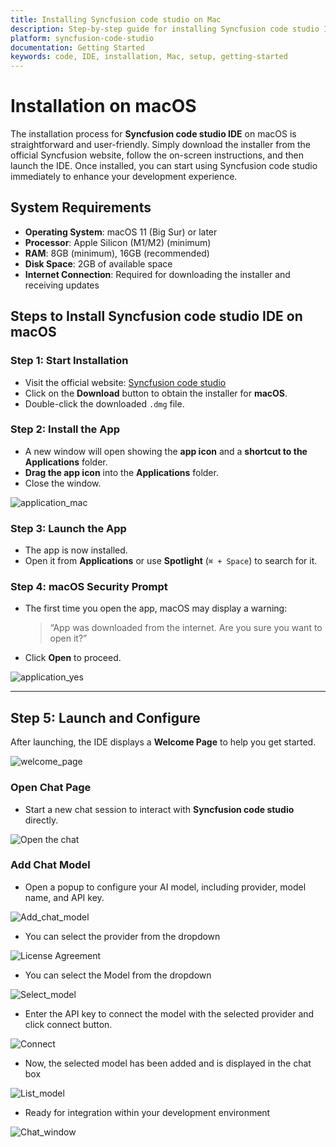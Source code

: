 ```yaml
---
title: Installing Syncfusion code studio on Mac
description: Step-by-step guide for installing Syncfusion code studio IDE on Mac operating system.
platform: syncfusion-code-studio
documentation: Getting Started
keywords: code, IDE, installation, Mac, setup, getting-started
---
```


# Installation on macOS

The installation process for **Syncfusion code studio IDE** on macOS is straightforward and user-friendly. Simply download the installer from the official Syncfusion website, follow the on-screen instructions, and then launch the IDE. Once installed, you can start using Syncfusion code studio immediately to enhance your development experience.

## System Requirements

- **Operating System**: macOS 11 (Big Sur) or later
- **Processor**: Apple Silicon (M1/M2) (minimum)
- **RAM**: 8GB (minimum), 16GB (recommended)
- **Disk Space**: 2GB of available space
- **Internet Connection**: Required for downloading the installer and receiving updates


##  Steps to Install Syncfusion code studio IDE on macOS

###  Step 1: Start Installation

- Visit the official website: [Syncfusion code studio](https://syncfusioncody.com)
- Click on the **Download** button to obtain the installer for **macOS**.
- Double-click the downloaded `.dmg` file.

###  Step 2: Install the App

- A new window will open showing the **app icon** and a **shortcut to the Applications** folder.
- **Drag the app icon** into the **Applications** folder.
- Close the window.

<img src="./getting_started_image/application_mac.png" alt="application_mac"  />

###  Step 3: Launch the App

- The app is now installed.
- Open it from **Applications** or use **Spotlight** (`⌘ + Space`) to search for it.

###  Step 4: macOS Security Prompt

- The first time you open the app, macOS may display a warning:
  > “App was downloaded from the internet. Are you sure you want to open it?”
- Click **Open** to proceed.


<img src="./getting_started_image/application_yes.png" alt="application_yes"  />

---

##  Step 5: Launch and Configure

After launching, the IDE displays a **Welcome Page** to help you get started.

<img src="./getting_started_image/welcome_page.png" alt="welcome_page"  />

###  Open Chat Page

- Start a new chat session to interact with **Syncfusion code studio** directly.

<img src="./getting_started_image/open_chat.png" alt="Open the chat"  />

### Add Chat Model

- Open a popup to configure your AI model, including provider, model name, and API key. 

<img src="./getting_started_image/Add_chat_model.png" alt="Add_chat_model"  />

- You can select the provider from the dropdown

<img src="./getting_started_image/Select_provider.png" alt="License Agreement"  />

- You can select the Model from the dropdown

<img src="./getting_started_image/Select_model.png" alt="Select_model"  />

- Enter the API key to connect the model with the selected provider and click connect button.

<img src="./getting_started_image/Connect.png" alt="Connect"  />

- Now, the selected model has been added and is displayed in the chat box

<img src="./getting_started_image/List_model.png" alt="List_model"  />

- Ready for integration within your development environment

<img src="./getting_started_image/Chat_window.png" alt="Chat_window"  />
